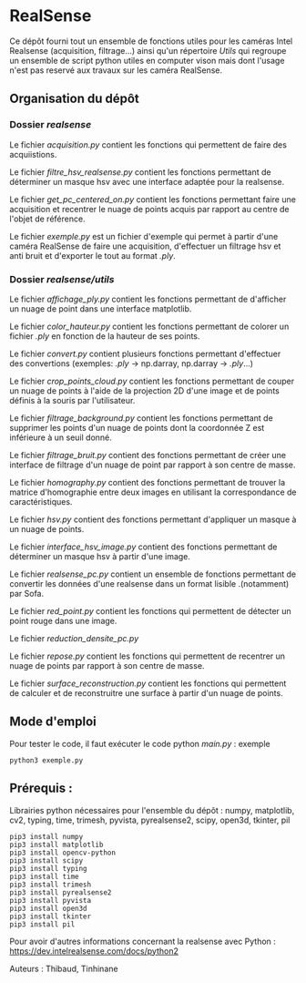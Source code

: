 # RealSense

Ce dépôt fourni tout un ensemble de fonctions utiles pour les caméras Intel Realsense (acquisition, filtrage...) ainsi qu'un répertoire *Utils* qui regroupe un ensemble de script python utiles en computer vison mais dont l'usage n'est pas reservé aux travaux sur les caméra RealSense. 

## Organisation du dépôt

### Dossier *realsense*

Le fichier *acquisition.py* contient les fonctions qui permettent de faire des acquiistions.

Le fichier *filtre_hsv_realsense.py*  contient les fonctions permettant de déterminer un masque hsv avec une interface adaptée pour la realsense.

Le fichier *get_pc_centered_on.py*  contient les fonctions permettant faire une acquisition et recentrer le nuage de points acquis par rapport au centre de l'objet de référence.

Le fichier *exemple.py* est un fichier d'exemple qui permet à partir d'une caméra RealSense de faire une acquisition, d'effectuer un filtrage hsv et anti bruit et d'exporter le tout au format *.ply*.

### Dossier *realsense/utils*

Le fichier *affichage_ply.py* contient les fonctions permettant de d'afficher un nuage de point dans une interface matplotlib.

Le fichier *color_hauteur.py* contient les fonctions permettant de colorer un fichier *.ply* en fonction de la hauteur de ses points.

Le fichier *convert.py* contient plusieurs fonctions permettant d'effectuer des convertions (exemples: *.ply* -> np.darray, np.darray -> *.ply*...)

Le fichier *crop_points_cloud.py* contient les fonctions permettant de couper un nuage de points à l'aide de la projection 2D d'une image et de points définis à la souris par l'utilisateur.

Le fichier *filtrage_background.py* contient les fonctions permettant de supprimer les points d'un nuage de points dont la coordonnée Z est inférieure à un seuil donné.

Le fichier *filtrage_bruit.py* contient des fonctions permettant de créer une interface de filtrage d'un nuage de point par rapport à son centre de masse.

Le fichier *homography.py* contient des fonctions permettant de trouver la matrice d'homographie entre deux images en utilisant la correspondance de caractéristiques.

Le fichier *hsv.py* contient des fonctions permettant d'appliquer un masque à un nuage de points.

Le fichier *interface_hsv_image.py* contient des fonctions permettant de déterminer un masque hsv à partir d'une image.

Le fichier *realsense_pc.py* contient un ensemble de fonctions permettant de convertir les données d'une realsense dans un format lisible .(notamment) par Sofa.

Le fichier *red_point.py* contient les fonctions qui permettent de détecter un point rouge dans une image.

Le fichier *reduction_densite_pc.py*

Le fichier *repose.py* contient les fonctions qui permettent de recentrer un nuage de points par rapport à son centre de masse.

Le fichier *surface_reconstruction.py* contient les fonctions qui permettent de calculer et de reconstruitre une surface à partir d'un nuage de points.

## Mode d'emploi

Pour tester le code, il faut exécuter le code python *main.py* :
exemple
```console
python3 exemple.py
```

## Prérequis :
Librairies python nécessaires pour l'ensemble du dépôt : numpy, matplotlib, cv2, typing, time, trimesh, pyvista, pyrealsense2, scipy, open3d, tkinter, pil
```console
pip3 install numpy
pip3 install matplotlib
pip3 install opencv-python
pip3 install scipy
pip3 install typing
pip3 install time
pip3 install trimesh
pip3 install pyrealsense2
pip3 install pyvista
pip3 install open3d
pip3 install tkinter
pip3 install pil
```

Pour avoir d'autres informations concernant la realsense avec Python : https://dev.intelrealsense.com/docs/python2

Auteurs : Thibaud, Tinhinane
